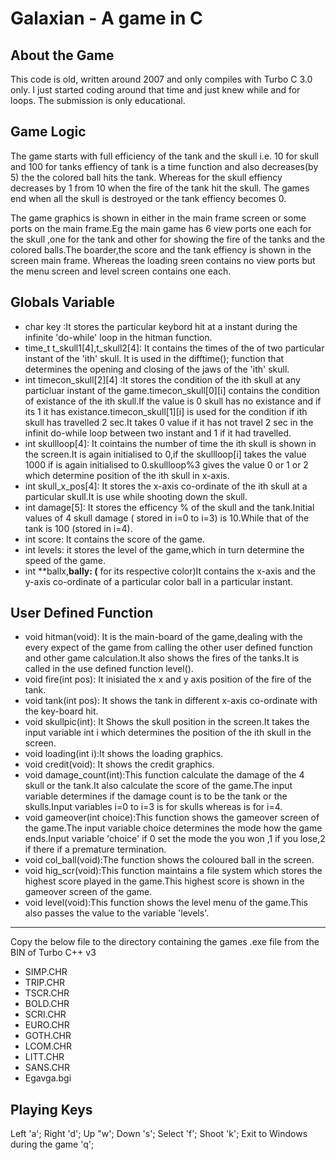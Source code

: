 Galaxian - A game in C
========
## About the Game ##

This code is old, written around 2007 and only compiles with Turbo C 3.0 only. I just started coding around that time and just knew while and for loops. The submission is only educational. 

## Game Logic ##

The game starts with full efficiency of the tank and the skull i.e. 10 for skull and 100 for tanks effiency of tank is a time function and also decreases(by 5) the the colored ball hits the tank. Whereas for the skull effiency decreases by 1 from 10 when the fire of the tank hit the skull. The games end when all the skull is destroyed or the tank effiency becomes 0. 

The game graphics is shown in either in the main frame screen or some ports on the main frame.Eg the main game has 6 view ports one each for the skull ,one for the tank and other for showing the fire of the tanks and the colored balls.The boarder,the score and the tank effiency is shown in the screen main frame. Whereas the loading sreen contains no view ports but the menu screen and level screen contains one each.

## Globals Variable  ##

*   char key :It stores the particular keybord hit at a instant during the infinite 'do-while' loop in the hitman function.
*   time_t t_skull1[4],t_skull2[4]: It contains the times of the of two particular instant of the 'ith' skull. It is used in the difftime(); function that determines the opening and closing of the jaws of the 'ith' skull. 
*   int timecon_skull[2][4] :It stores the condition of the ith skull at any particluar instant of the game.timecon_skull[0][i] contains the condition of existance of the ith skull.If the value is 0 skull has no existance and if its 1 it has existance.timecon_skull[1][i] is used for the condition if ith skull has travelled 2 sec.It takes 0 value if it has not travel 2 sec in the infinit do-while loop between two instant and 1 if it had travelled.
*   int skullloop[4]: It cointains the number of time the ith skull is shown in the screen.It is again initialised to 0,if the skullloop[i] takes the value 1000 if is again initialised to 0.skullloop%3 gives the value 0 or 1 or 2 which determine position of the ith skull in x-axis.
*   int skull_x_pos[4]: It stores the x-axis co-ordinate of the ith skull at a particular skull.It is use while shooting down the skull.
*   int damage[5]: It stores the efficency % of the skull and the tank.Initial values of 4 skull damage ( stored in i=0 to i=3) is 10.While that of the tank is 100 (stored in i=4).
*   int score: It contains the score of the game.
*   int levels: it stores the level of the game,which in turn determine the speed of the game.
*   int **ballx,**bally: (** for its respective color)It contains the x-axis and the y-axis co-ordinate of
a particular color ball in a particular instant.

## User Defined Function ##

*   void hitman(void): It is the main-board of the game,dealing with the every expect of the game from calling the other user defined function and other game calculation.It also shows the 
fires of the tanks.It is called in the use defined function level().
*   void fire(int pos): It inisiated the x and y axis position of the fire of the tank.
*   void tank(int pos): It shows the tank in different x-axis co-ordinate with the key-board hit. 
*   void skullpic(int): It Shows the skull position in the screen.It takes the input variable int i which determines the position of the ith skull in the screen.
*   void loading(int i):It shows the loading graphics.
*   void credit(void): It shows the credit graphics.
*   void damage_count(int):This function calculate the damage of the 4 skull or the tank.It also calculate the score of the game.The input variable determines if the damage count is to be the tank or the skulls.Input variables i=0 to i=3 is for skulls whereas is for i=4.
*   void gameover(int choice):This function shows the gameover screen of the game.The input variable choice 
determines the mode how the game ends.Input variable 'choice' if 0 set the mode the you won ,1 if you lose,2 if there if a premature termination.
*   void col_ball(void):The function shows the coloured ball in the screen.
*   void hig_scr(void):This function maintains a file system which stores the highest score played in the game.This highest score is shown in the gameover screen of the game.
*   void level(void):This function shows the level menu of the game.This also passes the value to the variable 'levels'.

*****

Copy the below file to the directory containing the games .exe file from the BIN of Turbo C++ v3

*   SIMP.CHR
*   TRIP.CHR
*   TSCR.CHR
*   BOLD.CHR
*   SCRI.CHR
*   EURO.CHR
*   GOTH.CHR
*   LCOM.CHR
*   LITT.CHR
*   SANS.CHR
*   Egavga.bgi


## Playing Keys ##

Left 'a';
Right 'd';
Up "w';
Down 's';
Select 'f';
Shoot 'k';
Exit to Windows during the game 'q';
